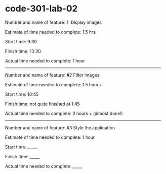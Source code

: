 # code-301-lab-02


Number and name of feature: 1: Display images

Estimate of time needed to complete: 1.5 hrs

Start time: 9:30

Finish time: 10:30

Actual time needed to complete: 1 hour

------------------------------------------

Number and name of feature: #2 Filter Images

Estimate of time needed to complete: 1.5 hours

Start time: 10:45

Finish time: not quite finished at 1:45

Actual time needed to complete: 3 hours + (almost done!)

------------------------------------------

Number and name of feature: #3 Style the application

Estimate of time needed to complete: 1 hour

Start time: _____

Finish time: _____

Actual time needed to complete: _____



